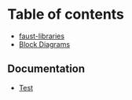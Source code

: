 # Table of contents

* [faust-libraries](README.md)
* [Block Diagrams](block-diagrams.md)

## Documentation

* [Test](documentation/test.md)

